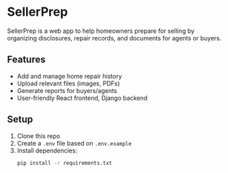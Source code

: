 # SellerPrep

SellerPrep is a web app to help homeowners prepare for selling by organizing disclosures, repair records, and documents for agents or buyers.

## Features

- Add and manage home repair history
- Upload relevant files (images, PDFs)
- Generate reports for buyers/agents
- User-friendly React frontend, Django backend

## Setup

1. Clone this repo
2. Create a `.env` file based on `.env.example`
3. Install dependencies:
   ```bash
   pip install -r requirements.txt
   ```
